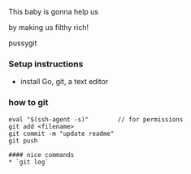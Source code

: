 This baby is gonna help us

by making us filthy rich!


pussygit 

### Setup instructions
* install Go, git, a text editor

### how to git
```
eval "$(ssh-agent -s)"        // for permissions
git add <filename>
git commit -m "update readme"
git push

#### nice commands
* `git log`
